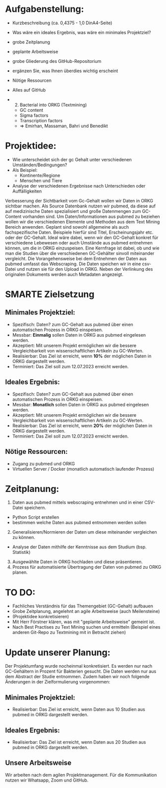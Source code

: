 # Aufgabenstellung:

- Kurzbeschreibung (ca. 0,4375 - 1,0 DinA4-Seite)
- Was wäre ein ideales Ergebnis, was wäre ein minimales Projektziel?
- grobe Zeitplanung
- geplante Arbeitsweise
- grobe Gliederung des GitHub-Repositorium
- ergänzen Sie, was Ihnen überdies wichtig erscheint
- Nötige Ressourcen
- Alles auf GitHub

- 2. Bacterial into ORKG (Textmining)
  - GC content 
  - Sigma factors
  - Transcription factors
  - => Emirhan, Massaman, Bahri und Benedikt

# Projektidee:
- Wie unterscheidet sich der gc Gehalt unter verschiedenen Umständen/Bedingungen?
- Als Beispiel:
  - Kontinente/Regione
  - Menschen und Tiere
- Analyse der verschiedenen Ergebnisse nach Unterschieden oder Auffälligkeiten

Verbesserung der Sichtbarkeit vom Gc-Gehalt wollen wir Daten in ORKG sichtbar machen. Als Source Datenbank nutzen wir pubmed, da diese auf auf medizinische Daten spezialisiert und große Datenmengen zum GC-Content vorhanden sind.
Um Daten/Informationen aus pubmed zu beziehen wollen wir die verschiedenen Elemente und Methoden aus dem Text Mining Bereich anwenden.
Geplant sind sowohl allgemeine als auch fachspezifische Daten. Beispiele hierfür sind Titel, Erscheinungsjahr etc. oder der GC-Gehalt. Ideal wäre dabei, wenn wir den GC-Gehalt konkret für verschiedene Lebewesen oder auch Umstände aus pubmed entnehmen können, um die in ORKG einzuspeisen. Eine Kernfrage ist dabei, ob und wie man die Studien über die verschiedenen GC-Gehälter sinvoll miteinander vergleicht. 
Die Vorangehensweise bei dem Entnehmen der Daten aus pubmed umfasst das Webscraping. Die Daten speichen wir in eine csv-Datei und nutzen sie für den Upload in ORKG.
Neben der Verlinkung des originalen Dokuments werden auch Metadaten angezeigt.


# SMARTE Zielsetzung
## Minimales Projektziel:

- Spezifisch: Daten? zum GC-Gehalt aus pubmed über einen automatischen Prozess in ORKG einspeisen. 
- Messbar: **Einmalig** sollen Daten in ORKG aus pubmed eingelesen werden. 
- Akzeptiert: Mit unserem Projekt ermöglichen wir die bessere Vergleichbarkeit von wissenschaftlichen Artikeln zu GC-Werten.  
- Realisierbar: Das Ziel ist erreicht, wenn **10%** der möglichen Daten in ORKG dargestellt werden.
- Terminiert: Das Ziel soll zum 12.07.2023 erreicht werden.

## Ideales Ergebnis:
- Spezifisch: Daten? zum GC-Gehalt aus pubmed über einen automatischen Prozess in ORKG einspeisen. 
- Messbar: **Monatlich** sollen Daten in ORKG aus pubmed eingelesen werden. 
- Akzeptiert: Mit unserem Projekt ermöglichen wir die bessere Vergleichbarkeit von wissenschaftlichen Artikeln zu GC-Werten.  
- Realisierbar: Das Ziel ist erreicht, wenn **20%** der möglichen Daten in ORKG dargestellt werden.
- Terminiert: Das Ziel soll zum 12.07.2023 erreicht werden.

## Nötige Ressourcen:
- Zugang zu pubmed und ORKG
- Virtuellen Server / Docker (monatlich automatisch laufender Prozess)

# Zeitplanung:
1. Daten aus pubmed mittels webscraping entnehmen und in einer CSV-Datei speichern.
  - Python Script erstellen
  - bestimmen welche Daten aus pubmed entnommen werden sollen
2. Generalisieren/Normieren der Daten um diese miteinander vergleichen zu können.
  - Analyse der Daten mithilfe der Kenntnisse aus dem Studium (bsp. Statistik)
3. Ausgewählte Daten in ORKG hochladen und diese präsentieren.
4. Prozess für automatisierte Übertragung der Daten von pubmed zu ORKG planen.

# TO DO:
- Fachliches Verständnis für das Themengebiet (GC-Gehalt) aufbauen
- Grobe Zeitplanung, angelehnt an agile Arbeitsweise (auch Meilensteine)
- (Projektidee konkretisieren)
- Mit Herr Förstner klären, was mit "geplante Arbeitsweise" gemeint ist.
- Nach Best Practises zu Text Mining suchen und ermitteln (Beispiel eines anderen Git-Repo zu Textmining mit in Betracht ziehen)


# Update unserer Planung:
Der Projektumfang wurde nocheinmal konkretisiert. Es werden nur nach GC-Gehältern in Prozent für Bakterien gesucht. Die Daten werden nur aus dem Abstract der Studie entnommen. Zudem haben wir noch folgende Änderungen in der Zielformulierung vorgenommen:
## Minimales Projektziel:

- Realisierbar: Das Ziel ist erreicht, wenn Daten aus 10 Studien aus pubmed in ORKG dargestellt werden.

## Ideales Ergebnis:

- Realisierbar: Das Ziel ist erreicht, wenn Daten aus 20 Studien aus pubmed in ORKG dargestellt werden.

## Unsere Arbeitsweise
Wir arbeiten nach dem agilen Projektmanagement. Für die Kommunikation nutzen wir Whatsapp, Zoom und GitHub. 



